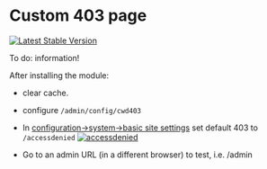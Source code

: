 # Custom 403 page

[![Latest Stable Version](https://img.shields.io/packagist/v/cubear/cwd_custom403.svg?style=flat-square)](https://packagist.org/packages/cubear/cwd_custom403)

To do: information!

After installing the module:

* clear cache.

* configure `/admin/config/cwd403`

* In [configuration->system->basic site settings](`/admin/config/system/site-information`)  set default 403 to `/accessdenied` <a href="https://ibb.co/4TQsWft"><img src="https://i.ibb.co/Kq1N6Gh/accessdenied.png" alt="accessdenied" border="0"></a>

* Go to an admin URL (in a different browser) to test, i.e. /admin
